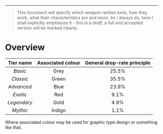 ___

>This document will specify which weapon rarities exist, how they work, what their characteristics are and more. As I always do, here I shall explicitly emphasize it - this is a *draft*, a full and accepted version will be marked clearly.

# Overview

| Tier name | Associated colour | General drop-rate principle |
| :---: | :---: | :---: | 
| *Basic* | Grey | 25.5% |
| *Classic* | Green | 35.5% | 
| *Advanced* | Blue | 23.9% |
| *Exotic* | Red | 9.1% |
| *Legendary* | Gold | 4.9% |
| *Mythic* | Indigo | 1.1% | 

Where associated colour may be used for graphic type design or something like that.
